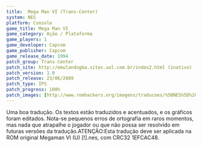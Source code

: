 ```yaml
---
title:  Mega Man VI (Trans-Center)
system: NES
platform: Console
game_title: Mega Man VI
game_category: Ação / Plataforma
game_players: 1
game_developer: Capcom
game_publisher: Capcom
game_release_date: 1994
patch_group: Trans-Center
patch_site: http://emulandogba.sites.uol.com.br/index2.html (inativo)
patch_version: 1.0
patch_release: 23/06/2009
patch_type: IPS
patch_progress: 100%
patch_images: [http://www.romhackers.org/imagens/traducoes/%5BNES%5D%20Megaman%20VI%20-%20Trans-Center%20-%201.png,http://www.romhackers.org/imagens/traducoes/%5BNES%5D%20Megaman%20VI%20-%20Trans-Center%20-%202.png,http://www.romhackers.org/imagens/traducoes/%5BNES%5D%20Megaman%20VI%20-%20Trans-Center%20-%203.png]
---
```

Uma boa tradução. Os textos estão traduzidos e acentuados, e os gráficos foram editados. Nota-se pequenos erros de ortografia em raros momentos, mas nada que atrapalhe o jogador ou que não possa ser resolvido em futuras versões da tradução.ATENÇÃO:Esta tradução deve ser aplicada na ROM original Megaman VI (U) [!].nes, com CRC32 1EFCAC48.